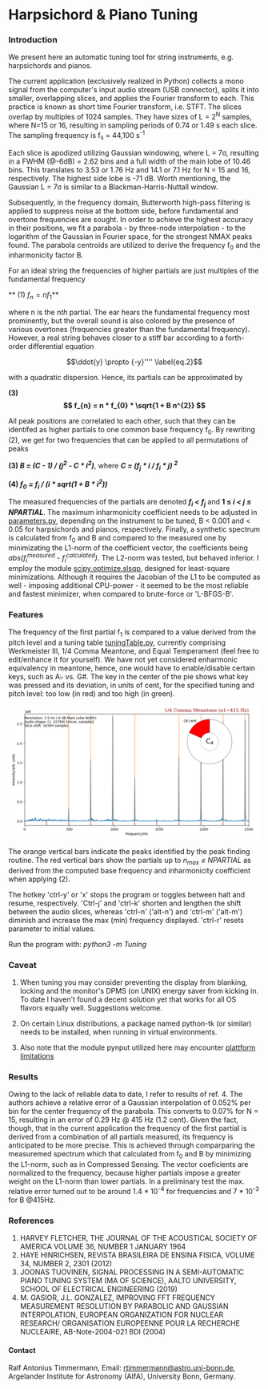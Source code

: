 # Harpsichord & Piano Tuning

### Introduction

We present here an automatic tuning tool for string instruments, 
e.g. harpsichords and pianos.

The current application (exclusively realized in Python) 
collects a mono signal from the computer's input audio stream (USB connector),
splits it into smaller, overlapping slices, and applies the Fourier transform to
each. This practice is known as short time Fourier transform, i.e. STFT. 
The slices overlap by multiples of 1024 samples. They have sizes of
L = 2<sup>N</sup> samples, where N=15 or 16, resulting in sampling 
periods of 0.74 or 1.49 s each slice. 
The sampling frequency is f<sub>s</sub> = 44,100 s<sup>-1</sup>

Each slice is apodized utilizing Gaussian windowing, where L = 
7&sigma;, resulting in a FWHM (@-6dB) = 2.62 bins and a full width 
of the main lobe of 
10.46 bins. This translates to 3.53 or 1.76 Hz and 14.1 or 7.1 Hz for N = 15 and 
16, respectively. The highest side lobe is -71 dB. Worth mentioning, the 
Gaussian L = 7&sigma; is similar to a Blackman-Harris-Nuttall window.

Subsequently, in the
frequency domain, Butterworth high-pass filtering is applied to suppress noise
at the bottom side, before fundamental and overtone frequencies are sought.
In order to achieve the highest accuracy in their positions, we fit a 
parabola - by three-node interpolation - to the
logarithm of the Gaussian in Fourier space, for the
strongest NMAX peaks found. The parabola centroids are utilized to derive 
the frequency f<sub>0</sub> and the inharmonicity factor B.

For an ideal string the frequencies of higher partials are just multiples
of the fundamental frequency

** (1) $`f_{n} = n f_{1} \label{eq:1}`$**

where n is the n<em>th</em> partial. 
The ear hears the fundamental frequency most prominently, 
but the overall sound is also colored by the presence of various overtones 
(frequencies greater than the fundamental frequency).
However, a real string behaves closer to a stiff bar according to a forth-order 
differential equation 

$$\ddot{y} \propto {-y}'''' \label{eq.2}$$ 

with a quadratic dispersion. Hence, its partials can be approximated by

**(3) $$ f_{n} = n * f_{0} * \sqrt{1 + B n^{2}} $$**

All peak positions are correlated to each other, such that they 
can be identifed as higher partials to one common base frequency f<sub>0</sub>. 
By rewriting (2), we get for two frequencies that can be 
applied to all permutations of peaks

**(3) <em>B = (C - 1) / (j<sup>2</sup> - C * i<sup>2</sup>)</em>**, 
where 
**<em>C = (f<sub>j</sub> * i / f<sub>i</sub> * j) <sup>2</sup></em>**

**(4) <em>f<sub>0</sub> = f<sub>i</sub> / (i * sqrt(1 + B * i<sup>2</sup>))</em>**

The measured frequencies of the partials are denoted
**<em>f<sub>i</sub> < f<sub>j</sub></em>** and **1 &#8804;
<em>i < j &#8804; NPARTIAL</em>**. 
The maximum inharmonicity coefficient needs to be adjusted in
[parameters.py](https://github.com/Tamburasca/HarpsichordTuning/blob/master/Tuning/parameters.py), 
depending on the instrument to be tuned, B < 0.001 and < 0.05 for 
harpsichords and pianos, respectively. Finally, a synthetic spectrum 
is calculated from f<sub>0</sub> and B and compared to the measured 
one by minimizating the L1-norm of the coefficient vector, the coefficients being
<em>abs(f<sub>i</sub><sup>measured</sup> - f<sub>i</sub><sup>calculated</sup>)</em>.
The L2-norm was tested, but behaved inferior. I employ the module 
[scipy.optimize.slsqp](https://docs.scipy.org/doc/scipy/reference/optimize.minimize-slsqp.html#optimize-minimize-slsqp),
designed for least-square minimizations. Although it requires the Jacobian 
of the L1 to be computed as well - imposing additional CPU-power - it seemed to 
be the most reliable and fastest minimizer, when compared to brute-force or 'L-BFGS-B'.

### Features

The frequency of the first partial f<sub>1</sub> is 
compared to a value derived from the pitch level and a tuning table 
[tuningTable.py](https://github.com/Tamburasca/HarpsichordTuning/blob/master/Tuning/tuningTable.py), 
currently comprising Werkmeister III, 1/4 Comma Meantone, and Equal Temperament 
(feel free to edit/enhance it for yourself). We have not yet considered 
enharmonic equivalency in meantone, hence, one would have to enable/disable 
certain keys, 
such as A♭ vs. G#. The key in the center of the pie shows what key was 
pressed and its deviation, in units of cent, for the specified tuning and 
pitch level: too low (in red) and too high (in green).

![image info](./pictures/screenshot.png)

The orange vertical bars indicate the peaks identified by the peak 
finding routine. The red vertical bars show the partials up to 
<em>n<sub>max</sub> &#8804; NPARTIAL</em> as 
derived from the computed base frequency and inharmonicity coefficient 
when applying (2).

The hotkey 'ctrl-y' or 'x' stops the program or toggles between halt and 
resume, respectively. 'Ctrl-j' and 'ctrl-k' shorten and lengthen the shift 
between the audio slices, whereas 'ctrl-n' ('alt-n') and 'ctrl-m' ('alt-m') 
diminish and increase the max (min) frequency displayed. 'ctrl-r' resets 
parameter to initial values.
 
Run the program with: <em>python3 -m Tuning</em>

### Caveat

1) When tuning you may consider preventing the display from blanking, locking 
and the monitor's DPMS (on UNIX) energy saver from kicking in. To date I haven't 
found a decent solution yet that works for all OS flavors equally well. 
Suggestions welcome.

2) On certain Linux distributions, a package named python-tk (or similar) needs 
to be installed, when running in virtual environments.

3) Also note that the module pynput utilized here may encounter 
[plattform limitations](https://pynput.readthedocs.io/en/latest/limitations.html#)

### Results
Owing to the lack of reliable data to date, I refer to results of ref. 4. The 
authors achieve a relative error of a Gaussian interpolation of 0.052% per bin 
for the center frequency of the parabola. This converts to 0.07% for N = 15, 
resulting in an error of 0.29 Hz @ 415 Hz (1.2 cent). Given the fact, though, 
that in the current application the frequency of the first partial is 
derived from a combination of all partials measured, 
its frequency is anticipated to be more precise.
This is achieved through comparparing the measuremed spectrum which that 
calculated from f<sub>0</sub> and B by minimizing the L1-norm, such as in 
Compressed Sensing. The vector coeficients are normalized to the frequency, 
because higher partials impose a greater weight on the L1-norm 
than lower partials. In a preliminary test the max. relative error
turned out to be around 1.4 * 10<sup>-4</sup> for frequencies and 
7 * 10<sup>-3</sup> for B @415Hz.

### References

1) HARVEY FLETCHER, THE JOURNAL OF THE ACOUSTICAL SOCIETY OF AMERICA VOLUME 36,
NUMBER 1 JANUARY 1964
2) HAYE HINRICHSEN, REVISTA BRASILEIRA DE ENSINA FISICA, VOLUME 34, NUMBER 2,
2301 (2012)
3) JOONAS TUOVINEN, SIGNAL PROCESSING IN A SEMI-AUTOMATIC PIANO TUNING SYSTEM
(MA OF SCIENCE), AALTO UNIVERSITY, SCHOOL OF ELECTRICAL ENGINEERING (2019)
4) M. GASIOR, J.L. GONZALEZ, IMPROVING FFT FREQUENCY MEASUREMENT RESOLUTION
BY PARABOLIC AND GAUSSIAN INTERPOLATION, EUROPEAN ORGANIZATION FOR NUCLEAR RESEARCH/
ORGANISATION EUROPEENNE POUR LA RECHERCHE NUCLEAIRE, AB-Note-2004-021 BDI (2004)

#### Contact

Ralf Antonius Timmermann, Email: rtimmermann@astro.uni-bonn.de, 
Argelander Institute for Astronomy (AIfA), University Bonn, Germany.